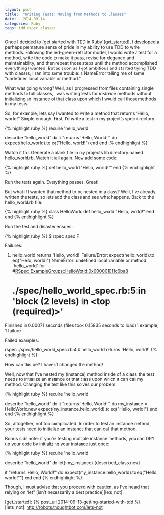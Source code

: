 ```yaml
---
layout: post
title:  "Writing Tests: Moving from Methods to Classes"
date:   2014-09-14 
categories: Ruby
tags: tdd rspec classes
---
```


Once I decided to [get started with TDD in Ruby][get_started], I developed a perhaps premature sense of pride in my ability to use TDD to write methods. Following the red-green-refactor model, I would write a test for a method, write the code to make it pass, revise for elegance and maintainability, and then repeat those steps until the method accomplished everything I wanted. But as soon as I got ambitious and started trying TDD with classes, I ran into some trouble: a NameError telling me of some “undefined local variable or method.”

What was going wrong? Well, as I progressed from files containing single methods to full classes, I was writing tests for *instance* methods without initializing an instance of that class upon which I would call those methods in my tests.  

So, for example, lets say I wanted to write a method that returns “Hello, world!” Simple enough. First, I’d write a test in my project’s spec directory:

{% highlight ruby %}
require 'hello_world'

describe "hello_world" do
  it "returns 'Hello, World!'" do
    expect(hello_world).to eq("Hello, world!")
  end
end
{% endhighlight %}

Watch it fail. Generate a blank file in my projects lib directory named hello_world.rb. Watch it fail again. Now add some code:

{% highlight ruby %}
def hello_world
  "Hello, world!""
end
{% endhighlight %}

Run the tests again. Everything passes. Great!

But what if I wanted that method to be nested in a class? Well, I’ve already written the tests, so lets add the class and see what happens. Back to the hello_world.rb file:

{% highlight ruby %}
class HelloWorld
  def hello_world
    "Hello, world!"
  end
end
{% endhighlight %}

Run the test and disaster ensues:

{% highlight ruby %}
$ rspec spec
F

Failures:

  1) hello_world returns 'Hello, world!'
     Failure/Error: expect(hello_world).to eq("Hello, world!")
     NameError:
       undefined local variable or method 'hello_world' for #<RSpec::ExampleGroups::HelloWorld:0x000001011c6ba8>
     # ./spec/hello_world_spec.rb:5:in 'block (2 levels) in <top (required)>'

Finished in 0.00071 seconds (files took 0.15835 seconds to load)
1 example, 1 failure

Failed examples:

rspec ./spec/hello_world_spec.rb:4 # hello_world returns 'Hello, world!'
{% endhighlight %}

How can this be? I haven’t changed the method!

Well, now that I’ve nested my (instance) method inside of a class, the test needs to initialize an instance of that class upon which it can call my method. Changing the test like this solves our problem:

{% highlight ruby %}
require 'hello_world'

describe "hello_world" do
  it "returns 'Hello, World!'" do
    my_instance = HelloWorld.new
    expect(my_instance.hello_world).to eq("Hello, world!")
  end
end
{% endhighlight %}

So, altogether, not too complicated. In order to test an instance method, your tests need to initialize an instance that can call that method. 

Bonus side note: if you’re testing multiple instance methods, you can DRY up your code by initializing your instance just once:

{% highlight ruby %}
require 'hello_world'

describe "hello_world" do
  let(:my_instance) {described_class.new}

  it "returns 'Hello, World!'" do
    expect(my_instance.hello_world).to eq("Hello, world!"")
  end
end
{% endhighlight %}

Though, I must advise that you proceed with caution, as I’ve heard that relying on “let” [isn’t necessarily a best practice][lets_not].

[get_started]: {% post_url 2014-09-13-getting-started-with-tdd %}
[lets_not]: http://robots.thoughtbot.com/lets-not
